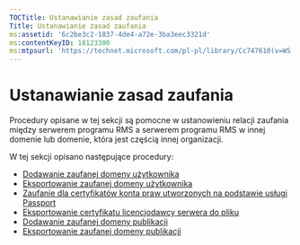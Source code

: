 ```yaml
---
TOCTitle: Ustanawianie zasad zaufania
Title: Ustanawianie zasad zaufania
ms:assetid: '6c2be3c2-1837-4de4-a72e-3ba3eec3321d'
ms:contentKeyID: 18123300
ms:mtpsurl: 'https://technet.microsoft.com/pl-pl/library/Cc747610(v=WS.10)'
---
```


Ustanawianie zasad zaufania
===========================

Procedury opisane w tej sekcji są pomocne w ustanowieniu relacji zaufania między serwerem programu RMS a serwerem programu RMS w innej domenie lub domenie, która jest częścią innej organizacji.

W tej sekcji opisano następujące procedury:

-   [Dodawanie zaufanej domeny użytkownika](https://technet.microsoft.com/ed672e58-6272-4ac0-a434-d1d938037e93)
-   [Eksportowanie zaufanej domeny użytkownika](https://technet.microsoft.com/40281ba3-2674-43ca-aa6d-1deb9302eb0e)
-   [Zaufanie dla certyfikatów konta praw utworzonych na podstawie usługi Passport](https://technet.microsoft.com/c096fa36-c40d-4b28-843c-e9cbbe8eef70)
-   [Eksportowanie certyfikatu licencjodawcy serwera do pliku](https://technet.microsoft.com/d683a629-71b3-4b11-932b-4ab0317334af)
-   [Dodawanie zaufanej domeny publikacji](https://technet.microsoft.com/731416d8-ddf4-4d4a-9f1a-bbd1ea48fe3c)
-   [Eksportowanie zaufanej domeny publikacji](https://technet.microsoft.com/3fb138dd-e324-43f8-97e0-da0027a036a3)
